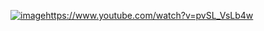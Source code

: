 [![image](https://github.com/user-attachments/assets/cc89e6ed-c7d6-4f81-a99e-306b3bc1ef62)](https://www.youtube.com/watch?v=pvSL_VsLb4w)https://www.youtube.com/watch?v=pvSL_VsLb4w
